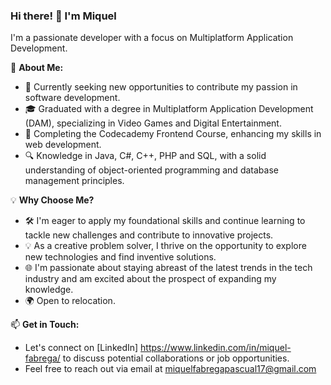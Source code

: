 ### Hi there! 👋 I'm Miquel

I'm a passionate  developer with a focus on Multiplatform Application Development.

🚀 **About Me:**
- 💼 Currently seeking new opportunities to contribute my passion in software development.
- 🎓 Graduated with a degree in Multiplatform Application Development (DAM), specializing in Video Games and Digital Entertainment.
- 🌱 Completing the Codecademy Frontend Course, enhancing my skills in web development.
- 🔍 Knowledge in Java, C#, C++, PHP and SQL, with a solid understanding of object-oriented programming and database management principles.

💡 **Why Choose Me?**
- 🛠️ I'm eager to apply my foundational skills and continue learning to tackle new challenges and contribute to innovative projects.
- 💡 As a creative problem solver, I thrive on the opportunity to explore new technologies and find inventive solutions.
- 🌐 I'm passionate about staying abreast of the latest trends in the tech industry and am excited about the prospect of expanding my knowledge.
- 🌍 Open to relocation.

📫 **Get in Touch:**
- Let's connect on [LinkedIn] https://www.linkedin.com/in/miquel-fabrega/ to discuss potential collaborations or job opportunities.
- Feel free to reach out via email at miquelfabregapascual17@gmail.com

